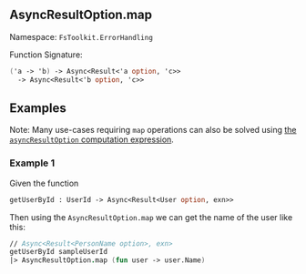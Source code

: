 ## AsyncResultOption.map

Namespace: `FsToolkit.ErrorHandling`

Function Signature:

```fsharp
('a -> 'b) -> Async<Result<'a option, 'c>> 
  -> Async<Result<'b option, 'c>>
```

## Examples

Note: Many use-cases requiring `map` operations can also be solved using [the `asyncResultOption` computation expression](ce.md).

### Example 1

Given the function

```fsharp
getUserById : UserId -> Async<Result<User option, exn>>
```

Then using the `AsyncResultOption.map` we can get the name of the user like this:

```fsharp
// Async<Result<PersonName option>, exn>
getUserById sampleUserId
|> AsyncResultOption.map (fun user -> user.Name)
```

